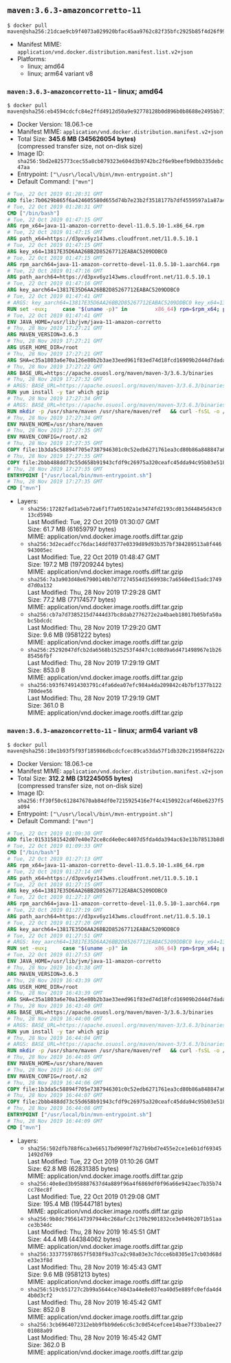 ## `maven:3.6.3-amazoncorretto-11`

```console
$ docker pull maven@sha256:21dcae9cb9f4073a029920bfac45aa9762c82f35bfc2925b85f4d26f99e145a0
```

-	Manifest MIME: `application/vnd.docker.distribution.manifest.list.v2+json`
-	Platforms:
	-	linux; amd64
	-	linux; arm64 variant v8

### `maven:3.6.3-amazoncorretto-11` - linux; amd64

```console
$ docker pull maven@sha256:eb4594cdcfc84e2ffd4912d50a9e92778128b0d896b0b8688e2495bb7115e755
```

-	Docker Version: 18.06.1-ce
-	Manifest MIME: `application/vnd.docker.distribution.manifest.v2+json`
-	Total Size: **345.6 MB (345626054 bytes)**  
	(compressed transfer size, not on-disk size)
-	Image ID: `sha256:5bd2e825773cec55a8cb079323e604d3b9742bc2f6e9beefb9dbb335debc47aa`
-	Entrypoint: `["\/usr\/local\/bin\/mvn-entrypoint.sh"]`
-	Default Command: `["mvn"]`

```dockerfile
# Tue, 22 Oct 2019 01:28:31 GMT
ADD file:7b0629b865f6a424605580d655d74b7e23b2f3518177b7df4559597a1a87a4c7 in / 
# Tue, 22 Oct 2019 01:28:31 GMT
CMD ["/bin/bash"]
# Tue, 22 Oct 2019 01:47:15 GMT
ARG rpm_x64=java-11-amazon-corretto-devel-11.0.5.10-1.x86_64.rpm
# Tue, 22 Oct 2019 01:47:15 GMT
ARG path_x64=https://d3pxv6yz143wms.cloudfront.net/11.0.5.10.1
# Tue, 22 Oct 2019 01:47:15 GMT
ARG key_x64=13817E35D6AA26BB2D85267712EABAC5209DDBC0
# Tue, 22 Oct 2019 01:47:15 GMT
ARG rpm_aarch64=java-11-amazon-corretto-devel-11.0.5.10-1.aarch64.rpm
# Tue, 22 Oct 2019 01:47:16 GMT
ARG path_aarch64=https://d3pxv6yz143wms.cloudfront.net/11.0.5.10.1
# Tue, 22 Oct 2019 01:47:16 GMT
ARG key_aarch64=13817E35D6AA26BB2D85267712EABAC5209DDBC0
# Tue, 22 Oct 2019 01:47:41 GMT
# ARGS: key_aarch64=13817E35D6AA26BB2D85267712EABAC5209DDBC0 key_x64=13817E35D6AA26BB2D85267712EABAC5209DDBC0 path_aarch64=https://d3pxv6yz143wms.cloudfront.net/11.0.5.10.1 path_x64=https://d3pxv6yz143wms.cloudfront.net/11.0.5.10.1 rpm_aarch64=java-11-amazon-corretto-devel-11.0.5.10-1.aarch64.rpm rpm_x64=java-11-amazon-corretto-devel-11.0.5.10-1.x86_64.rpm
RUN set -eux;     case "$(uname -p)" in         x86_64) rpm=$rpm_x64; path=$path_x64; key=$key_x64 ;;         aarch64) rpm=$rpm_aarch64; path=$path_aarch64; key=$key_aarch64 ;;         *) echo >&2 "Unsupported architecture $(uname -p)."; exit 1 ;;     esac;         curl -O $path/$rpm     && export GNUPGHOME="$(mktemp -d)"     && gpg --batch --keyserver ha.pool.sks-keyservers.net --recv-keys $key     && gpg --armor --export $key > corretto.asc     && rpm --import corretto.asc     && rpm -K $rpm     && rpm -i $rpm     && rm -r $GNUPGHOME corretto.asc $rpm     && yum install -y fontconfig     && yum clean all
# Tue, 22 Oct 2019 01:47:41 GMT
ENV JAVA_HOME=/usr/lib/jvm/java-11-amazon-corretto
# Thu, 28 Nov 2019 17:27:21 GMT
ARG MAVEN_VERSION=3.6.3
# Thu, 28 Nov 2019 17:27:21 GMT
ARG USER_HOME_DIR=/root
# Thu, 28 Nov 2019 17:27:21 GMT
ARG SHA=c35a1803a6e70a126e80b2b3ae33eed961f83ed74d18fcd16909b2d44d7dada3203f1ffe726c17ef8dcca2dcaa9fca676987befeadc9b9f759967a8cb77181c0
# Thu, 28 Nov 2019 17:27:22 GMT
ARG BASE_URL=https://apache.osuosl.org/maven/maven-3/3.6.3/binaries
# Thu, 28 Nov 2019 17:27:32 GMT
# ARGS: BASE_URL=https://apache.osuosl.org/maven/maven-3/3.6.3/binaries MAVEN_VERSION=3.6.3 SHA=c35a1803a6e70a126e80b2b3ae33eed961f83ed74d18fcd16909b2d44d7dada3203f1ffe726c17ef8dcca2dcaa9fca676987befeadc9b9f759967a8cb77181c0 USER_HOME_DIR=/root
RUN yum install -y tar which gzip
# Thu, 28 Nov 2019 17:27:34 GMT
# ARGS: BASE_URL=https://apache.osuosl.org/maven/maven-3/3.6.3/binaries MAVEN_VERSION=3.6.3 SHA=c35a1803a6e70a126e80b2b3ae33eed961f83ed74d18fcd16909b2d44d7dada3203f1ffe726c17ef8dcca2dcaa9fca676987befeadc9b9f759967a8cb77181c0 USER_HOME_DIR=/root
RUN mkdir -p /usr/share/maven /usr/share/maven/ref   && curl -fsSL -o /tmp/apache-maven.tar.gz ${BASE_URL}/apache-maven-${MAVEN_VERSION}-bin.tar.gz   && echo "${SHA}  /tmp/apache-maven.tar.gz" | sha512sum -c -   && tar -xzf /tmp/apache-maven.tar.gz -C /usr/share/maven --strip-components=1   && rm -f /tmp/apache-maven.tar.gz   && ln -s /usr/share/maven/bin/mvn /usr/bin/mvn
# Thu, 28 Nov 2019 17:27:34 GMT
ENV MAVEN_HOME=/usr/share/maven
# Thu, 28 Nov 2019 17:27:35 GMT
ENV MAVEN_CONFIG=/root/.m2
# Thu, 28 Nov 2019 17:27:35 GMT
COPY file:1b3da5c58894f705e7387946301c0c52edb6271761ea3cd80b86a848847a64cd in /usr/local/bin/mvn-entrypoint.sh 
# Thu, 28 Nov 2019 17:27:35 GMT
COPY file:2bbb488dd73c55d658b91943cfdf9c26975a320ceafc45dda94c95b03e518ad3 in /usr/share/maven/ref/ 
# Thu, 28 Nov 2019 17:27:35 GMT
ENTRYPOINT ["/usr/local/bin/mvn-entrypoint.sh"]
# Thu, 28 Nov 2019 17:27:35 GMT
CMD ["mvn"]
```

-	Layers:
	-	`sha256:17282fad1a5eb72a6f1f7a05102a1e3474fd2193cd013d44845d43c013cd594b`  
		Last Modified: Tue, 22 Oct 2019 01:30:07 GMT  
		Size: 61.7 MB (61659797 bytes)  
		MIME: application/vnd.docker.image.rootfs.diff.tar.gzip
	-	`sha256:3d2ecadfcc76dac14ddf0377e0339d89d93b357bf384289513a8f446943005ec`  
		Last Modified: Tue, 22 Oct 2019 01:48:47 GMT  
		Size: 197.2 MB (197209244 bytes)  
		MIME: application/vnd.docker.image.rootfs.diff.tar.gzip
	-	`sha256:7a3a903d48e67900140b7d77274554d1569938c7a6560ed15adc3749d7d0a132`  
		Last Modified: Thu, 28 Nov 2019 17:29:28 GMT  
		Size: 77.2 MB (77174577 bytes)  
		MIME: application/vnd.docker.image.rootfs.diff.tar.gzip
	-	`sha256:cb7a7d7385215d7444d37bc8dab2776272e2a4baeb18017b05bfa50abc5bdcdc`  
		Last Modified: Thu, 28 Nov 2019 17:29:20 GMT  
		Size: 9.6 MB (9581222 bytes)  
		MIME: application/vnd.docker.image.rootfs.diff.tar.gzip
	-	`sha256:25292047dfcb2da6568b1525253f4d47c1c08d9a6d471498967e1b2685456fbf`  
		Last Modified: Thu, 28 Nov 2019 17:29:19 GMT  
		Size: 853.0 B  
		MIME: application/vnd.docker.image.rootfs.diff.tar.gzip
	-	`sha256:b93f674914303791c4fa6dea07efc984a4da209842c4b7bf1377b122780dee56`  
		Last Modified: Thu, 28 Nov 2019 17:29:19 GMT  
		Size: 361.0 B  
		MIME: application/vnd.docker.image.rootfs.diff.tar.gzip

### `maven:3.6.3-amazoncorretto-11` - linux; arm64 variant v8

```console
$ docker pull maven@sha256:10e1b93f5f93f185986dbcdcfcec89ca53da57f1db320c219584f6222e300e07
```

-	Docker Version: 18.06.1-ce
-	Manifest MIME: `application/vnd.docker.distribution.manifest.v2+json`
-	Total Size: **312.2 MB (312245055 bytes)**  
	(compressed transfer size, not on-disk size)
-	Image ID: `sha256:ff30f50c612847670ab84df0e7215925416e7f4c4150922caf46be6237f5a094`
-	Entrypoint: `["\/usr\/local\/bin\/mvn-entrypoint.sh"]`
-	Default Command: `["mvn"]`

```dockerfile
# Tue, 22 Oct 2019 01:09:30 GMT
ADD file:01531581542d07e40e72ce8cd4e0ec4407d5fda4da394ac63e13b78513b8dbe8 in / 
# Tue, 22 Oct 2019 01:09:33 GMT
CMD ["/bin/bash"]
# Tue, 22 Oct 2019 01:27:13 GMT
ARG rpm_x64=java-11-amazon-corretto-devel-11.0.5.10-1.x86_64.rpm
# Tue, 22 Oct 2019 01:27:14 GMT
ARG path_x64=https://d3pxv6yz143wms.cloudfront.net/11.0.5.10.1
# Tue, 22 Oct 2019 01:27:15 GMT
ARG key_x64=13817E35D6AA26BB2D85267712EABAC5209DDBC0
# Tue, 22 Oct 2019 01:27:17 GMT
ARG rpm_aarch64=java-11-amazon-corretto-devel-11.0.5.10-1.aarch64.rpm
# Tue, 22 Oct 2019 01:27:19 GMT
ARG path_aarch64=https://d3pxv6yz143wms.cloudfront.net/11.0.5.10.1
# Tue, 22 Oct 2019 01:27:20 GMT
ARG key_aarch64=13817E35D6AA26BB2D85267712EABAC5209DDBC0
# Tue, 22 Oct 2019 01:27:51 GMT
# ARGS: key_aarch64=13817E35D6AA26BB2D85267712EABAC5209DDBC0 key_x64=13817E35D6AA26BB2D85267712EABAC5209DDBC0 path_aarch64=https://d3pxv6yz143wms.cloudfront.net/11.0.5.10.1 path_x64=https://d3pxv6yz143wms.cloudfront.net/11.0.5.10.1 rpm_aarch64=java-11-amazon-corretto-devel-11.0.5.10-1.aarch64.rpm rpm_x64=java-11-amazon-corretto-devel-11.0.5.10-1.x86_64.rpm
RUN set -eux;     case "$(uname -p)" in         x86_64) rpm=$rpm_x64; path=$path_x64; key=$key_x64 ;;         aarch64) rpm=$rpm_aarch64; path=$path_aarch64; key=$key_aarch64 ;;         *) echo >&2 "Unsupported architecture $(uname -p)."; exit 1 ;;     esac;         curl -O $path/$rpm     && export GNUPGHOME="$(mktemp -d)"     && gpg --batch --keyserver ha.pool.sks-keyservers.net --recv-keys $key     && gpg --armor --export $key > corretto.asc     && rpm --import corretto.asc     && rpm -K $rpm     && rpm -i $rpm     && rm -r $GNUPGHOME corretto.asc $rpm     && yum install -y fontconfig     && yum clean all
# Tue, 22 Oct 2019 01:27:53 GMT
ENV JAVA_HOME=/usr/lib/jvm/java-11-amazon-corretto
# Thu, 28 Nov 2019 16:43:38 GMT
ARG MAVEN_VERSION=3.6.3
# Thu, 28 Nov 2019 16:43:39 GMT
ARG USER_HOME_DIR=/root
# Thu, 28 Nov 2019 16:43:39 GMT
ARG SHA=c35a1803a6e70a126e80b2b3ae33eed961f83ed74d18fcd16909b2d44d7dada3203f1ffe726c17ef8dcca2dcaa9fca676987befeadc9b9f759967a8cb77181c0
# Thu, 28 Nov 2019 16:43:40 GMT
ARG BASE_URL=https://apache.osuosl.org/maven/maven-3/3.6.3/binaries
# Thu, 28 Nov 2019 16:44:00 GMT
# ARGS: BASE_URL=https://apache.osuosl.org/maven/maven-3/3.6.3/binaries MAVEN_VERSION=3.6.3 SHA=c35a1803a6e70a126e80b2b3ae33eed961f83ed74d18fcd16909b2d44d7dada3203f1ffe726c17ef8dcca2dcaa9fca676987befeadc9b9f759967a8cb77181c0 USER_HOME_DIR=/root
RUN yum install -y tar which gzip
# Thu, 28 Nov 2019 16:44:04 GMT
# ARGS: BASE_URL=https://apache.osuosl.org/maven/maven-3/3.6.3/binaries MAVEN_VERSION=3.6.3 SHA=c35a1803a6e70a126e80b2b3ae33eed961f83ed74d18fcd16909b2d44d7dada3203f1ffe726c17ef8dcca2dcaa9fca676987befeadc9b9f759967a8cb77181c0 USER_HOME_DIR=/root
RUN mkdir -p /usr/share/maven /usr/share/maven/ref   && curl -fsSL -o /tmp/apache-maven.tar.gz ${BASE_URL}/apache-maven-${MAVEN_VERSION}-bin.tar.gz   && echo "${SHA}  /tmp/apache-maven.tar.gz" | sha512sum -c -   && tar -xzf /tmp/apache-maven.tar.gz -C /usr/share/maven --strip-components=1   && rm -f /tmp/apache-maven.tar.gz   && ln -s /usr/share/maven/bin/mvn /usr/bin/mvn
# Thu, 28 Nov 2019 16:44:05 GMT
ENV MAVEN_HOME=/usr/share/maven
# Thu, 28 Nov 2019 16:44:06 GMT
ENV MAVEN_CONFIG=/root/.m2
# Thu, 28 Nov 2019 16:44:06 GMT
COPY file:1b3da5c58894f705e7387946301c0c52edb6271761ea3cd80b86a848847a64cd in /usr/local/bin/mvn-entrypoint.sh 
# Thu, 28 Nov 2019 16:44:07 GMT
COPY file:2bbb488dd73c55d658b91943cfdf9c26975a320ceafc45dda94c95b03e518ad3 in /usr/share/maven/ref/ 
# Thu, 28 Nov 2019 16:44:08 GMT
ENTRYPOINT ["/usr/local/bin/mvn-entrypoint.sh"]
# Thu, 28 Nov 2019 16:44:09 GMT
CMD ["mvn"]
```

-	Layers:
	-	`sha256:502dfb788f6ca3e66517bd9090f7b27b9bd7e455e2ce1e6b1df693451492d769`  
		Last Modified: Tue, 22 Oct 2019 01:10:26 GMT  
		Size: 62.8 MB (62831385 bytes)  
		MIME: application/vnd.docker.image.rootfs.diff.tar.gzip
	-	`sha256:40e8ed3b958887637d4a889f96a4f6869df0f96a66e942aec7b35b74cc78ec8f`  
		Last Modified: Tue, 22 Oct 2019 01:29:08 GMT  
		Size: 195.4 MB (195447181 bytes)  
		MIME: application/vnd.docker.image.rootfs.diff.tar.gzip
	-	`sha256:9b8dc7956147397944bc268afc2c170b2901832ce3e049b2071b51aace3b34dc`  
		Last Modified: Thu, 28 Nov 2019 16:45:51 GMT  
		Size: 44.4 MB (44384062 bytes)  
		MIME: application/vnd.docker.image.rootfs.diff.tar.gzip
	-	`sha256:333775978657f5038f9a37ca2c98a03e3c7dcce6b8305e17cb03d68de33e3f8d`  
		Last Modified: Thu, 28 Nov 2019 16:45:43 GMT  
		Size: 9.6 MB (9581213 bytes)  
		MIME: application/vnd.docker.image.rootfs.diff.tar.gzip
	-	`sha256:519cb51727c2b99a5644ce74843a44e8e037ea40d5e889fc0efda4d44b0d3cf2`  
		Last Modified: Thu, 28 Nov 2019 16:45:42 GMT  
		Size: 852.0 B  
		MIME: application/vnd.docker.image.rootfs.diff.tar.gzip
	-	`sha256:3cb6964072312ebb9fbb9de6cc6c3c0d54cefcee14bae7f33ba1ee2701088a09`  
		Last Modified: Thu, 28 Nov 2019 16:45:42 GMT  
		Size: 362.0 B  
		MIME: application/vnd.docker.image.rootfs.diff.tar.gzip
